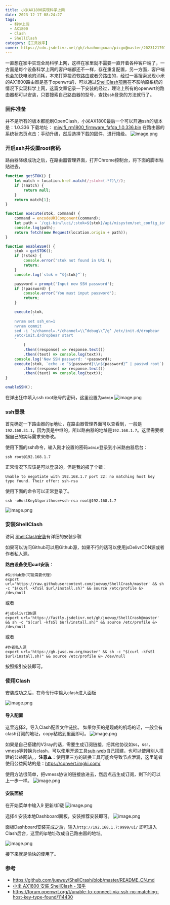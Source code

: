```yaml
---
title: 小米AX1800实现科学上网
date: 2023-12-17 08:24:27
tags:
  - 科学上网
  - AX1800
  - Clash
  - ShellClash
category: [工具效率]
cover: https://cdn.jsdelivr.net/gh/zhaohongxuan/picgo@master/20231217075829.png
---
```


一直想在家中实现全局科学上网，这样在家里就不需要一直开着各种客户端了，一方面是每个设备科学上网的客户端都还不一样，存在重复配置，另一方面，客户端也会加快电池的消耗，本来打算投资软路由或者旁路由的，经过一番搜索发现小米的AX1800路由器是基于openwrt的，可以通过[ShellClash项目](https://github.com/juewuy/ShellCrash/blob/master/README_CN.md)在不影响原系统的情况下实现科学上网，这篇文章记录一下安装的经过，理论上所有的openwrt的路由器都可以安装，只要搜索自己路由器的型号，查找ssh登录的方法就行了。

<!-- more-->

### 固件准备

并不是所有的版本都能刷OpenClash，小米AX1800最后一个可以开通ssh的版本是：1.0.336 
下载地址： [miwifi_rm1800_firmware_fafda_1.0.336.bin](https://github.com/chr1sc2y/warehouse-deprecated/blob/main/resources/proxy/miwifi_rm1800_firmware_fafda_1.0.336.bin)
在路由器的系统状态页点击：手动升级，然后选择下载的固件，进行降级。
![image.png](https://cdn.jsdelivr.net/gh/zhaohongxuan/picgo@master/20231217074805.png)



### 开启ssh并设置root密码

路由器降级成功之后，在路由器管理界面，打开Chrome控制台，将下面的脚本粘贴进去，

```js
function getSTOK() {
    let match = location.href.match(/;stok=(.*?)\//);
    if (!match) {
        return null;
    }
    return match[1];
}

function execute(stok, command) {
    command = encodeURIComponent(command);
    let path = `/cgi-bin/luci/;stok=${stok}/api/misystem/set_config_iotdev?bssid=SteelyWing&user_id=SteelyWing&ssid=-h%0A${command}%0A`;
    console.log(path);
    return fetch(new Request(location.origin + path));
}

function enableSSH() {
    stok = getSTOK();
    if (!stok) {
        console.error('stok not found in URL');
        return;
    }
    console.log(`stok = “${stok}”`);

    password = prompt('Input new SSH password');
    if (!password) {
        console.error('You must input password');
        return;
    }

    execute(stok,
            `  
    nvram set ssh_en=1  
    nvram commit  
    sed -i ‘s/channel=.*/channel=\\”debug\\”/g’ /etc/init.d/dropbear  
    /etc/init.d/dropbear start  
    `
        )
        .then((response) => response.text())
        .then((text) => console.log(text));
    console.log('New SSH password: '+password);
    execute(stok, `echo -e “${password}\\n${password}” | passwd root`)
        .then((response) => response.text())
        .then((text) => console.log(text));
}

enableSSH();
```

在弹出狂中填入ssh root账号的密码，这里设置为`admin`
![image.png](https://cdn.jsdelivr.net/gh/zhaohongxuan/picgo@master/20231217075253.png)


### ssh登录

首先确定一下路由器的ip地址，在路由器管理界面可以查看到，一般是`192.168.31.1`，因为我是中继的，所以路由器的地址是`192.168.1.7`。这里需要根据自己的实际需求来修改。

使用下面的ssh命令，输入刚才设置的密码`admin`登录到小米路由器后台：

```shell
ssh root@192.168.1.7
```

正常情况下应该是可以登录的，但是我的报了个错：

```
Unable to negotiate with 192.168.1.7 port 22: no matching host key type found. Their offer: ssh-rsa
```

使用下面的命令可以正常登录了。

```
ssh -oHostKeyAlgorithms=+ssh-rsa root@192.168.1.7
```

![image.png](https://cdn.jsdelivr.net/gh/zhaohongxuan/picgo@master/20231217075829.png)


### 安装ShellClash

访问 [ShellClash安装](https://github.com/juewuy/ShellCrash/blob/master/README_CN.md)有详细的安装步骤

如果可以访问Github可以用Github源，如果不行的话可以使用jsDelivrCDN源或者作者私人源。

**路由设备使用curl安装**：  

```shell
#GitHub源(可能需要代理)
export url='https://raw.githubusercontent.com/juewuy/ShellCrash/master' && sh -c "$(curl -kfsSl $url/install.sh)" && source /etc/profile &> /dev/null
```
或者
```shell
#jsDelivrCDN源
export url='https://fastly.jsdelivr.net/gh/juewuy/ShellCrash@master' && sh -c "$(curl -kfsSl $url/install.sh)" && source /etc/profile &> /dev/null
```
或者
```shell
#作者私人源
export url='https://gh.jwsc.eu.org/master' && sh -c "$(curl -kfsSl $url/install.sh)" && source /etc/profile &> /dev/null
```

按照指引安装即可。

### 使用Clash

安装成功之后，在命令行中输入clash进入面板

![image.png](https://cdn.jsdelivr.net/gh/zhaohongxuan/picgo@master/20231217080301.png)

#### 导入配置
这里选择2，导入Clash配置文件链接。
如果你买的是现成的机场的话，一般会有clash订阅的地址，copy粘贴到里面即可。
![image.png](https://cdn.jsdelivr.net/gh/zhaohongxuan/picgo@master/20231217080551.png)


如果是自己搭建的V2ray的话，需要生成订阅链接，把其他协议如ss，ssr，vmess等转换为clash，可以使用开源工具[sub-web](https://github.com/CareyWang/sub-web)自己搭建，也可以使用别人搭建的公益网站，，**注意⚠️**：使用第三方的转换工具可能会导致节点泄漏，这里笔者使用公益网站的是：https://convert.imgki.com/

使用方法很简单，把vmess协议的链接放进去，然后点击生成订阅，剩下的可以上一步一样。
![image.png](https://cdn.jsdelivr.net/gh/zhaohongxuan/picgo@master/20231217081026.png)
#### 安装面板
在开始菜单中输入9 更新/卸载
![image.png](https://cdn.jsdelivr.net/gh/zhaohongxuan/picgo@master/20231217081241.png)

选择4 安装本地Dashboard面板，安装推荐安装即可。
![image.png](https://cdn.jsdelivr.net/gh/zhaohongxuan/picgo@master/20231217081310.png)

面板Dashboard安装完成之后，输入`http://192.168.1.7:9999/ui/` 即可进入Clash后台，这里的ip地址改成自己路由器的地址。

![image.png](https://cdn.jsdelivr.net/gh/zhaohongxuan/picgo@master/20231217081422.png)

接下来就是愉快的使用了。
### 参考
- https://github.com/juewuy/ShellCrash/blob/master/README_CN.md
- [小米 AX1800 安装 ShellClash - 知乎](https://zhuanlan.zhihu.com/p/458905777)
- https://forum.openwrt.org/t/unable-to-connect-via-ssh-no-matching-host-key-type-found/114430


